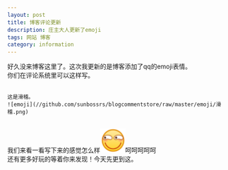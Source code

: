```yaml
---
layout: post
title: 博客评论更新
description: 庄主大人更新了emoji
tags: 网站 博客
category: information
---
```

好久没来博客这里了。这次我更新的是博客添加了qq的emoji表情。  
你们在评论系统里可以这样写。  
<pre>
<code class="language-markdown">
这是滑稽。
![emoji](//github.com/sunbossrs/blogcommentstore/raw/master/emoji/滑稽.png)
</code>
</pre>
我们来看一看写下来的感觉怎么样![emoji](//github.com/sunbossrs/blogcommentstore/raw/master/emoji/滑稽.png)呵呵呵呵呵  
还有更多好玩的等着你来发现！今天先更到这。
